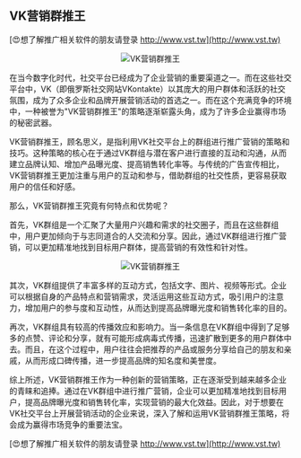 ## **VK营销群推王**

[😍想了解推广相关软件的朋友请登录 http://www.vst.tw](http://www.vst.tw)

 <center><img src="https://vst.tw/MP4/tuiguang/png/7.png" alt="VK营销群推王"></center>

在当今数字化时代，社交平台已经成为了企业营销的重要渠道之一。而在这些社交平台中，VK（即俄罗斯社交网站VKontakte）以其庞大的用户群体和活跃的社交氛围，成为了众多企业和品牌开展营销活动的首选之一。而在这个充满竞争的环境中，一种被誉为"VK营销群推王"的策略逐渐崭露头角，成为了许多企业赢得市场的秘密武器。

VK营销群推王，顾名思义，是指利用VK社交平台上的群组进行推广营销的策略和技巧。这种策略的核心在于通过VK群组与潜在客户进行直接的互动和沟通，从而建立品牌认知、增加产品曝光度、提高销售转化率等。与传统的广告宣传相比，VK营销群推王更加注重与用户的互动和参与，借助群组的社交性质，更容易获取用户的信任和好感。

那么，VK营销群推王究竟有何特点和优势呢？

首先，VK群组是一个汇聚了大量用户兴趣和需求的社交圈子，而且在这些群组中，用户更加倾向于与志同道合的人交流和分享。因此，通过VK群组进行推广营销，可以更加精准地找到目标用户群体，提高营销的有效性和针对性。

 <center><img src="https://vst.tw/MP4/tuiguang/png/2.png" alt="VK营销群推王"></center>

其次，VK群组提供了丰富多样的互动方式，包括文字、图片、视频等形式。企业可以根据自身的产品特点和营销需求，灵活运用这些互动方式，吸引用户的注意力，增加用户的参与度和互动性，从而达到提高品牌曝光度和销售转化率的目的。

再次，VK群组具有较高的传播效应和影响力。当一条信息在VK群组中得到了足够多的点赞、评论和分享，就有可能形成病毒式传播，迅速扩散到更多的用户群体中去。而且，在这个过程中，用户往往会把推荐的产品或服务分享给自己的朋友和亲戚，从而形成口碑传播，进一步提高品牌的知名度和美誉度。

综上所述，VK营销群推王作为一种创新的营销策略，正在逐渐受到越来越多企业的青睐和追捧。通过在VK群组中进行推广营销，企业可以更加精准地找到目标用户，提高品牌曝光度和销售转化率，实现营销的最大化效益。因此，对于想要在VK社交平台上开展营销活动的企业来说，深入了解和运用VK营销群推王策略，将会成为赢得市场竞争的重要法宝。

[😍想了解推广相关软件的朋友请登录 http://www.vst.tw](http://www.vst.tw)



